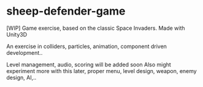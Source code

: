 # sheep-defender-game
[WIP] Game exercise, based on the classic Space Invaders. Made with Unity3D

An exercise in colliders, particles, animation, component driven development..

Level management, audio, scoring will be added soon
Also might experiment more with this later, proper menu, level design, weapon, enemy design, AI,..
